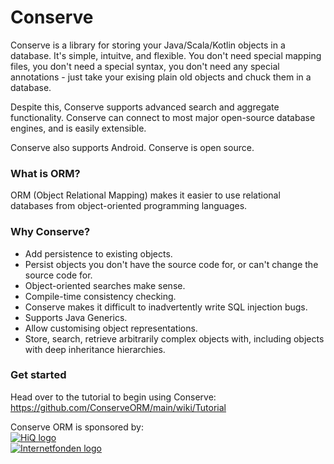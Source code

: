 Conserve 
====
Conserve is a library for storing your Java/Scala/Kotlin objects in a database. It's simple, intuitve, and flexible.
You don't need special mapping files, you don't need a special syntax, you don't need any special annotations - just take your exising plain old objects and chuck them in a database. 

Despite this, Conserve supports advanced search and aggregate functionality. 
Conserve can connect to most major open-source database engines, and is easily extensible.

Conserve also supports Android. Conserve is open source. 

### What is ORM?
ORM (Object Relational Mapping) makes it easier to use relational databases from object-oriented programming languages.

### Why Conserve?

* Add persistence to existing objects.
* Persist objects you don't have the source code for, or can't change the source code for.
* Object-oriented searches make sense.
* Compile-time consistency checking.
* Conserve makes it difficult to inadvertently write SQL injection bugs.
* Supports Java Generics.
* Allow customising object representations.
* Store, search, retrieve arbitrarily complex objects with, including objects with deep inheritance hierarchies.


### Get started
Head over to the tutorial to begin using Conserve:  
https://github.com/ConserveORM/main/wiki/Tutorial

Conserve ORM is sponsored by:<br/>
[![HiQ logo](http://i.imgur.com/9CGsTv6.png)](http://hiq.se/)<br/>
[![Internetfonden logo](http://i.imgur.com/1rgwzHg.png)](https://www.internetfonden.se/)<br/>
